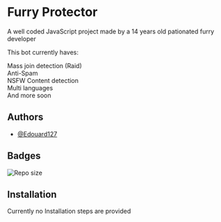 
# Furry Protector

A well coded JavaScript project made by a 14 years old pationated furry developer

This bot currently haves:

Mass join detection (Raid)\
Anti-Spam\
NSFW Content detection\
Multi languages\
And more soon




## Authors

- [@Edouard127](https://www.github.com/edouard127)


## Badges


![Repo size](https://img.shields.io/github/repo-size/Edouard127/FurryDiscordProtector)
 

## Installation

Currently no Installation steps are provided

```bash

``` 
    
